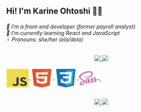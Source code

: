 ## Hi! I'm Karine Ohtoshi 👋😊
<div>
   <h6>
    🚀 I'm a front-end developer (former payroll analyst)<br>
    📖 I’m currently learning React and JavaScript<br>
     ♀️ Pronouns: she/her (ela/dela)
    </h6>
</div>

##

<!-- GitHub status -->
<div align="center">
   <a href="https://github.com/ohtoshi">
   <img height="140em" src="https://github-readme-stats.vercel.app/api?username=ohtoshi&show_icons=true&theme=tokyonight&include_all_commits=true&count_private=true"/>
   <img height="140em" src="https://github-readme-stats.vercel.app/api/top-langs/?username=ohtoshi&layout=compact&langs_count=7&theme=tokyonight"/>
</div>
      
<!-- technonogies icons -->  
<div style="display: inline_block"><br> 
    <img align="center" alt="JS" height="50" width="60" src="https://github.com/devicons/devicon/blob/master/icons/javascript/javascript-original.svg"/>
    <img align="center" alt="HTML5" height="50" width="60" src="https://github.com/devicons/devicon/blob/master/icons/html5/html5-original.svg"/>
    <img align="center" alt="CSS3" height="50" width="60" src="https://github.com/devicons/devicon/blob/master/icons/css3/css3-original.svg"/>
    <img align="center" alt="Sass" height="50" width="60" src="https://github.com/devicons/devicon/blob/master/icons/sass/sass-original.svg"/>
</div>
  
##

<!-- contact icons -->
<div align="center">
   <a href="https://www.linkedin.com/in/karine-ohtoshi/" target="_blank">
      <img src="https://img.shields.io/badge/LinkedIn-0077B5?style=for-the-badge&logo=linkedin&logoColor=white" target="_blank">
   </a>
   <a href="mailto:kah.ohtoshi@gmail.com" target="_blank">
      <img src="https://img.shields.io/badge/Gmail-D14836?style=for-the-badge&logo=gmail&logoColor=white" target="_blank">
   </a>
</div>
